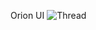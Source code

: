 Orion UI
![Thread](https://user-images.githubusercontent.com/77512805/164973978-31f19af4-528a-4af0-9ba8-21bc22e668ef.png)

